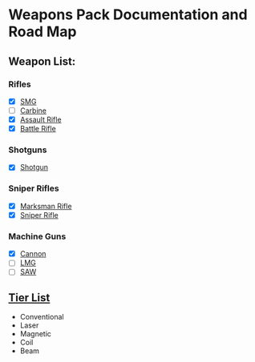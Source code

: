 # Weapons Pack Documentation and Road Map
## Weapon List:

### Rifles

- [x] [SMG](SMG.md)
- [ ] [Carbine](Carbine.md)
- [x] [Assault Rifle](AssaultRifle.md)
- [x] [Battle Rifle](BattleRifle.md)

### Shotguns

- [x] [Shotgun](Shotgun.md)

### Sniper Rifles

- [x] [Marksman Rifle](MarksmanRifle.md)
- [x] [Sniper Rifle](SniperRifle.md)

### Machine Guns

- [x] [Cannon](Cannon.md)
- [ ] [LMG](LMG.md)
- [ ] [SAW](SAW.md)

## [Tier List](Weapon%20Tiers/README.md)

* Conventional
* Laser
* Magnetic
* Coil
* Beam
